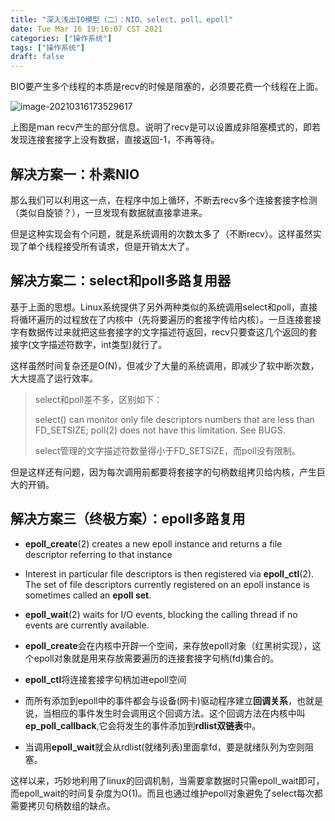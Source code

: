 ```yaml
---
title: "深入浅出IO模型（二）：NIO、select、poll、epoll"
date: Tue Mar 16 19:16:07 CST 2021
categories: ["操作系统"]
tags: ["操作系统"]
draft: false
---
```


BIO要产生多个线程的本质是recv的时候是阻塞的，必须要花费一个线程在上面。

![image-20210316173529617](https://img.jooks.cn/img/20210316173529.png)

上图是man recv产生的部分信息。说明了recv是可以设置成非阻塞模式的，即若发现连接套接字上没有数据，直接返回-1，不再等待。

## 解决方案一：朴素NIO

那么我们可以利用这一点，在程序中加上循环，不断去recv多个连接套接字检测（类似自旋锁？），一旦发现有数据就直接拿进来。

但是这种实现会有个问题，就是系统调用的次数太多了（不断recv）。这样虽然实现了单个线程接受所有请求，但是开销太大了。

## 解决方案二：select和poll多路复用器

基于上面的思想。Linux系统提供了另外两种类似的系统调用select和poll，直接将循环遍历的过程放在了内核中（先将要遍历的套接字传给内核）。一旦连接套接字有数据传过来就把这些套接字的文字描述符返回，recv只要查这几个返回的套接字(文字描述符数字，int类型)就行了。

这样虽然时间复杂还是O(N)，但减少了大量的系统调用，即减少了软中断次数，大大提高了运行效率。

> select和poll差不多，区别如下：
>
> select()  can  monitor  only  file  descriptors  numbers  that are less than FD_SETSIZE;
> poll(2) does not have this limitation.  See BUGS.
>
> select管理的文字描述符数量得小于FD_SETSIZE，而poll没有限制。

但是这样还有问题，因为每次调用前都要将套接字的句柄数组拷贝给内核，产生巨大的开销。

## 解决方案三（终极方案）：epoll多路复用

-  **epoll_create**(2)  creates a new epoll instance and returns a file descriptor referring to that instance
- Interest in particular file descriptors is then registered via **epoll_ctl**(2).  The set of file descriptors currently registered on an epoll instance is sometimes called  an **epoll set**.
- **epoll_wait**(2) waits for I/O events, blocking the calling thread if no events are currently available.

- **epoll_create**会在内核中开辟一个空间，来存放epoll对象（红黑树实现），这个epoll对象就是用来存放需要遍历的连接套接字句柄(fd)集合的。
- **epoll_ctl**将连接套接字句柄加进epoll空间
- 而所有添加到epoll中的事件都会与设备(网卡)驱动程序建立**回调关系**，也就是说，当相应的事件发生时会调用这个回调方法。这个回调方法在内核中叫**ep_poll_callback**,它会将发生的事件添加到**rdlist双链表**中。
- 当调用**epoll_wait**就会从rdlist(就绪列表)里面拿fd，要是就绪队列为空则阻塞。

这样以来，巧妙地利用了linux的回调机制，当需要拿数据时只需epoll_wait即可，而epoll_wait的时间复杂度为O(1)。而且也通过维护epoll对象避免了select每次都需要拷贝句柄数组的缺点。


